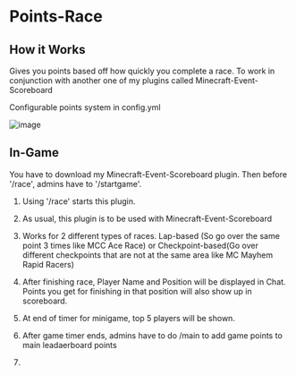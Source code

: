 # Points-Race

## How it Works
Gives you points based off how quickly you complete a race. To work in conjunction with another one of my plugins called Minecraft-Event-Scoreboard



Configurable points system in config.yml


![image](https://github.com/Suiron99/Points-Race/assets/142955018/6c2262f0-d188-4a00-8dc7-891e9614bf6b)




## In-Game
You have to download my Minecraft-Event-Scoreboard plugin. Then before '/race', admins have to '/startgame'. 



1) Using '/race' starts this plugin.



2) As usual, this plugin is to be used with Minecraft-Event-Scoreboard





3) Works for 2 different types of races. Lap-based (So go over the same point 3 times like MCC Ace Race) or Checkpoint-based(Go over different checkpoints that are not at the same area like MC Mayhem Rapid Racers)





4) After finishing race, Player Name and Position will be displayed in Chat. Points you get for finishing in that position will also show up in scoreboard.





5) At end of timer for minigame, top 5 players will be shown.




6) After game timer ends, admins have to do /main to add game points to main leadaerboard points
7) 


